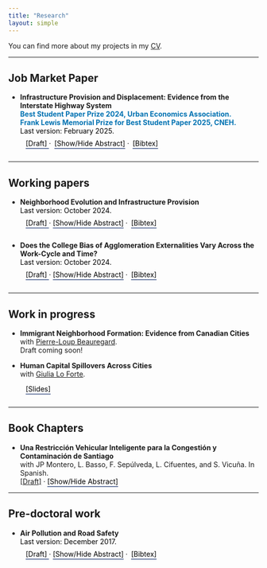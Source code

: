 ```yaml
---
title: "Research"
layout: simple
---
```


<!-- Toggle abstract/bibtex -->
<script>
  function toggle_visibility(id) {
    var e = document.getElementById(id);
    if (e.style.display === 'none' || e.style.display === '') {
      e.style.display = 'block';
    } else {
      e.style.display = 'none';
    }
  }
</script>



<!-- Main content -->

You can find more about my projects in my [CV](../cv/cv_latest.pdf).

---
## Job Market Paper
- **Infrastructure Provision and Displacement: Evidence from the Interstate Highway System**
  <br/><span style="
              color: rgb(0,114,178); 
              font-weight: bold;
              "
              >
              Best Student Paper Prize 2024, Urban Economics Association.
          </span>
  <br/><span style="
              color: rgb(0,114,178); 
              font-weight: bold;
              "
            >
              Frank Lewis Memorial Prize for Best Student Paper 2025, CNEH.
            </span>
  <br/><span style="
              color: black;
              margin-top: -20px;
              "
              >
              Last version: February 2025. 
          </span>            
<div style="
  display: flex;
  gap: 0.5em;
  align-items: center;
  flex-wrap: wrap;
  flex-direction: row;
  margin-top: -20px;
  margin-left: 2.5em;"
  >

  <a href="../research/displacement_jmp.pdf" style="
    all: unset;
    color: black;
    text-decoration: underline;
    text-decoration-color: #6a7ba2;
    text-decoration-thickness: 2px;
    text-underline-offset: 4px;
    cursor: pointer;">
    [Draft]
  </a>
  <span>·</span>
  <!--
  <a href="../data/yellowbook_maps.zip" style="
    all: unset;
    color: black;
    text-decoration: underline;
    text-decoration-color: #6a7ba2;
    text-decoration-thickness: 2px;
    text-underline-offset: 4px;
    cursor: pointer;">
    [Yellow book data]
  </a>
  <span>·</span>
  -->
  <button onclick="toggle_visibility('abstract')" style="
    all: unset;
    color: black;
    text-decoration: underline;
    text-decoration-color: #6a7ba2;
    text-decoration-thickness: 2px;
    text-underline-offset: 4px;
    cursor: pointer;">
    [Show/Hide Abstract]
  </button>
  <span>·</span>

  <button onclick="toggle_visibility('bib1')" style="
    all: unset;
    color: black;
    text-decoration: underline;
    text-decoration-color: #6a7ba2;
    text-decoration-thickness: 2px;
    text-underline-offset: 4px;
    cursor: pointer;">
    [Bibtex]
  </button>

</div>


<!-- Abstract block -->
<div id="abstract" style="display:none; margin-top:10px; border:0px solid #ccc; padding:10px;">
  I study the long-run effects of displacement and neighborhood division by examining individuals affected by the construction of the Interstate Highway System. To do so, I track individuals over time by linking the 1940 census to administrative mortality records from 1995 to 2005. I find that displaced individuals die three months younger, are more likely to leave their neighborhoods, and reside in areas with lower socioeconomic characteristics at the time of death. I also find highly localized spillovers: individuals living within 100 meters of a highway are more likely to leave their neighborhoods and relocate to lower socioeconomic areas, yet they do not experience increased mortality. The neighborhoods where individuals relocate after displacement explain 30% of the displacement-mortality effect. Accounting for the mortality effects of displacement would have increased the cost of building the highway system by 10%. Together, these results enhance our understanding of the costs displacement imposes on individuals and their communities and provide new insights for the design of future infrastructure projects.
</div>

<!-- BibTeX block -->

<div id="bib1" style="display: none; margin-top: 10px;">
  <pre style="
    background-color: #f5f5f5;
    padding: 10px;
    font-family: monospace;
    font-size: 14px;
    border: 1px solid #ddd;
    border-radius: 4px;
    overflow-x: auto;
    white-space: pre;
  ">
@misc{valenzuela-casasempere2025displacement,
  title  = {Displacement and Infrastructure Provision: Evidence from the Interstate Highway System},  
  author = {Pablo Valenzuela-Casasempere},
  year   = {2025}
}
  </pre>
</div>


  

---
## Working papers
- **Neighborhood Evolution and Infrastructure Provision**
  <br/><span style="
              color: black;
              margin-top: -20px;
              "
              >
              Last version: October 2024. 
          </span>            
<div style="
  display: flex;
  gap: 0.5em;
  align-items: center;
  flex-wrap: wrap;
  flex-direction: row;
  margin-top: -20px;
  margin-left: 2.5em;"
  >

  <a href="../research/hwys_ES.pdf" style="
    all: unset;
    color: black;
    text-decoration: underline;
    text-decoration-color: #6a7ba2;
    text-decoration-thickness: 2px;
    text-underline-offset: 4px;
    cursor: pointer;">
    [Draft]
  </a>
  <span>·</span>
  <button onclick="toggle_visibility('abstract2')" style="
    all: unset;
    color: black;
    text-decoration: underline;
    text-decoration-color: #6a7ba2;
    text-decoration-thickness: 2px;
    text-underline-offset: 4px;
    cursor: pointer;">
    [Show/Hide Abstract]
  </button>
  <span>·</span>

  <button onclick="toggle_visibility('bib2')" style="
    all: unset;
    color: black;
    text-decoration: underline;
    text-decoration-color: #6a7ba2;
    text-decoration-thickness: 2px;
    text-underline-offset: 4px;
    cursor: pointer;">
    [Bibtex]
  </button>
</div>


<!-- Abstract block -->
<div id="abstract2" style="display:none; margin-top:10px; border:0px solid #ccc; padding:10px;">
    This paper examines the long-run socioeconomic impact of highway construction on U.S. neighborhoods.
    I construct a balanced panel of neighborhood-level characteristics from 1930 to 2020 for 62 metropolitan areas by combining data from historical census records and decennial censuses.
    Neighborhood-level aggregates for 1930 and 1940 are created by geocoding address-level information from historical files and then aggregating the data to match census tract boundaries.
    Using a matched difference-in-differences design, I find that highway construction reduces the total population of neighborhoods.
    The effects are driven by a relative decline in the Black population, with no significant effect on the white population.
    There is no evidence of changes in rents, but homeownership rates decrease following highway construction.
    The analysis suggests that these effects are more pronounced in suburban areas and in neighborhoods with a low initial share of Black residents.
    Additionally, I find evidence of spillover effects on adjacent neighborhoods.  
    </div>

<!-- BibTeX block -->

<div id="bib2" style="display: none; margin-top: 10px;">
  <pre style="
    background-color: #f5f5f5;
    padding: 10px;
    font-family: monospace;
    font-size: 14px;
    border: 1px solid #ddd;
    border-radius: 4px;
    overflow-x: auto;
    white-space: pre;
  ">
@misc{valenzuela-casasempere2024neighborhoods,
  title  = {Neighborhood Evolution and Infrastructure Provision},  
  author = {Pablo Valenzuela-Casasempere},
  year   = {2024}
}
  </pre>
</div>




- **Does the College Bias of Agglomeration Externalities Vary Across the Work-Cycle and Time?**
  <br/><span style="
              color: black;
              margin-top: -20px;
              "
              >
              Last version: October 2024. 
          </span>            
<div style="
  display: flex;
  gap: 0.5em;
  align-items: center;
  flex-wrap: wrap;
  flex-direction: row;
  margin-top: -20px;
  margin-left: 2.5em;"
  >

  <a href="../research/wics.pdf" style="
    all: unset;
    color: black;
    text-decoration: underline;
    text-decoration-color: #6a7ba2;
    text-decoration-thickness: 2px;
    text-underline-offset: 4px;
    cursor: pointer;">
    [Draft]
  </a>
  <span>·</span>
  <button onclick="toggle_visibility('abstract3')" style="
    all: unset;
    color: black;
    text-decoration: underline;
    text-decoration-color: #6a7ba2;
    text-decoration-thickness: 2px;
    text-underline-offset: 4px;
    cursor: pointer;">
    [Show/Hide Abstract]
  </button>
  <span>·</span>

  <button onclick="toggle_visibility('bib3')" style="
    all: unset;
    color: black;
    text-decoration: underline;
    text-decoration-color: #6a7ba2;
    text-decoration-thickness: 2px;
    text-underline-offset: 4px;
    cursor: pointer;">
    [Bibtex]
  </button>
</div>


<!-- Abstract block -->
<div id="abstract3" style="display:none; margin-top:10px; border:0px solid #ccc; padding:10px;">
    This paper documents the heterogeneous rise in the urban gradient of the college wage gap across workers of different ages between 1980 and 2019. 
    Using immigrants' enclaves from 1970 as source of identification, I find that the young workers have traditionally had a steeper relationship between college wage gap and city population than old workers. 
    Also, I find that the evolution of this urban gradient of the college wage gap has been larger for younger workers. 
    These findings are not caused by sorting in unobserved characteristics, by outliers in the wage distribution, or by compositional changes. 
    I show that the source of the increase in the urban component of the college wage gap is a shift in the occupational structure across the work-cycle and cities. 
    While old and young college workers have shifted away from highly-routinary-low-paying jobs, specially in more populated cities, young high school graduates’ occupational structure has remained unaltered since 1980.   
</div>

<!-- BibTeX block -->

<div id="bib3" style="display: none; margin-top: 10px;">
  <pre style="
    background-color: #f5f5f5;
    padding: 10px;
    font-family: monospace;
    font-size: 14px;
    border: 1px solid #ddd;
    border-radius: 4px;
    overflow-x: auto;
    white-space: pre;
  ">
@misc{valenzuela-casasempere2024wageineq,
  title  = {Does the College Bias of Agglomeration Externalities Vary Across the Work-Cycle and Time?},  
  author = {Pablo Valenzuela-Casasempere},
  year   = {2024}
}
  </pre>
</div>

---
## Work in progress
- **Immigrant Neighborhood Formation: Evidence from Canadian Cities**
  <br /> with [Pierre-Loup Beauregard](https://www.pierreloupbeauregard.org).
  <br /> Draft coming soon!
  <!--
   We analyze the formation of immigrant enclaves in Canada. We develop a quantitative model of internal city structure in which forward-looking individuals choose where to live and work at every period. We allow for heterogeneous preferences over endogenous amenities depending on immigration status. We exploit Canadian administrative tax files and estimate group-specific neighborhood valuation using a revealed preference approach. By exploiting the neighborhood-to-neighborhood transition of households in Canada, we document that the correlation of neighborhood valuations between foreign- and Canadian-born households is positive but far from unity. We then analyze counterfactual scenarios where households have the same preferences regardless of nationality and study the implications for income and urban segregation.
  -->


- **Human Capital Spillovers Across Cities** 
  <br/> with [Giulia Lo Forte](https://loforteg.github.io). 
<div style="
  display: flex;
  gap: 0.5em;
  align-items: center;
  flex-wrap: wrap;
  flex-direction: row;
  margin-top: -15px;
  margin-left: 2.5em;"
  >

  <a href="../research/hcs_slides.pdf" style="
    all: unset;
    color: black;
    text-decoration: underline;
    text-decoration-color: #6a7ba2;
    text-decoration-thickness: 2px;
    text-underline-offset: 4px;
    cursor: pointer;">
    [Slides]
  </a>
</div>




  <!--
  This paper studies human capital spillovers among Spanish workers. Leveraging administrative matched employer-employee data for Spain between 2006 and 2020, we study whether the experience gained by workers in larger cities transfers to workers in smaller cities when they relocate. We find that, for workers in medium-sized cities, their three-year wage growth is 1.2 log points larger for each year of experience their coworkers accumulated in a large city. This positive knowledge spillover may mitigate the negative welfare effects of restricting the growth of large cities - an avenue we plan to explore in future research.
  -->
  <!--
- **Building a Nation Through Shared Experience: Evidence from First Nations’ Participation in WWI**
  <br/>
  <a id="hide8" href="#hide8" class="hide">[Show Abstract]</a>
  <a id="show8" href="#show8" class="show">[Hide Abstract]</a>
  <div class="details">
  This project examines First Nation assimilation in the U.S., leveraging participation in World War I and linked census data. I find that individuals who participated in the war are more likely to give their children Western names and to migrate to urban areas outside the reservation. Additionally, there is evidence of cultural transmission to other reservation residents and their children. Identification stems from the WWI draft and the influence of war propaganda.
  </div>
- **Aid and Urbanization in Africa**
  <br/> with [Sara Benetti](https://economics.ubc.ca/profile/sara-benetti/).
  <a id="hide9" href="#hide9" class="hide">[Show Abstract]</a>
  <a id="show9" href="#show9" class="show">[Hide Abstract]</a>
  <div class="details">
  The African continent is urbanizing rapidly, but at lower levels of industrialization compared to other regions. At the same time, the continent's reliance on international aid has increased over the past decades. Aid tends to be concentrated in urban areas due to capacity and infrastructure constraints. In this project, we plan to examine the role of international aid in driving the continent's rapid urbanization. 
  </div>
  -->
---
## Book Chapters 
- **Una Restricción Vehicular Inteligente para la Congestión y Contaminación de Santiago**
  <br /> with JP Montero, L. Basso, F. Sepúlveda, L. Cifuentes, and S. Vicuña. In Spanish.
  <br />  [[Draft]](../research/cap_pol_publicas.pdf) ·
  <button onclick="toggle_visibility('abstract4')" style="
  all: unset;
  color: black;
  text-decoration: underline;
  text-decoration-color: #6a7ba2;
  text-decoration-thickness: 2px;
  text-underline-offset: 4px;
  cursor: pointer;
  ">
    [Show/Hide Abstract]
  </button>
  <div id="abstract4" style="display:none; margin-top:10px; border:0px solid #ccc; padding:10px;">
    Ante los persistentes problemas de congestión y contaminación en la ciudad de Santiago, avanzamos en una propuesta de política pública de restricción vehicular que se construye a partir de iniciativas impulsadas en el pasado por el Ministerio de Medio Ambiente y el Ministerio de Transporte y Telecomunicaciones. Se trata de un diseño “inteligente”, porque: (i) lleva a un aumento importante (aunque menor que el máximo posible) de bienestar en la población, tanto por reducciones en tiempos de viaje como de contaminantes locales y globales; (ii) incluye medidas para distribuir los beneficios de la política en forma más equitativa entre los distintos grupos de ingreso; y (iii) tiene factibilidad política de implementación, ya que comparte elementos de propuestas existentes o bajo consideración. Nuestra propuesta base incluye una restricción de dos días a la semana (cuatro dígitos diarios) durante horas punta, con una opción de eximición, previo pago de un pase diario que depende del tipo de vehículo y época del año. De octubre a marzo, el pase diario estaría disponible a todo vehículo a un precio de $9.000. De abril a septiembre, el pase diario estaría disponible solo para vehículos que cumplan con la normativa de emisión Euro III. El total de la recaudación de los pases diarios se destina al transporte público, ya sea para mejorar su servicio (aumentos de frecuencia) y/o reducir sus tarifas. En caso que el 100% de la recaudación se destine a esto último, las tarifas caerían en 35%. 
  </div>



---
## Pre-doctoral work
- **Air Pollution and Road Safety**
  <br/><span style="
              color: black;
              margin-top: -20px;
              "
              >
              Last version: December 2017. 
          </span>            
<div style="
  display: flex;
  gap: 0.5em;
  align-items: center;
  flex-wrap: wrap;
  flex-direction: row;
  margin-top: -20px;
  margin-left: 2.5em;"
  >

  <a href="../research/ma_thesis.pdf" style="
    all: unset;
    color: black;
    text-decoration: underline;
    text-decoration-color: #6a7ba2;
    text-decoration-thickness: 2px;
    text-underline-offset: 4px;
    cursor: pointer;">
    [Draft]
  </a>
  <span>·</span>
  <button onclick="toggle_visibility('abstract5')" style="
    all: unset;
    color: black;
    text-decoration: underline;
    text-decoration-color: #6a7ba2;
    text-decoration-thickness: 2px;
    text-underline-offset: 4px;
    cursor: pointer;">
    [Show/Hide Abstract]
  </button>
  <span>·</span>

  <button onclick="toggle_visibility('bib5')" style="
    all: unset;
    color: black;
    text-decoration: underline;
    text-decoration-color: #6a7ba2;
    text-decoration-thickness: 2px;
    text-underline-offset: 4px;
    cursor: pointer;">
    [Bibtex]
  </button>
</div>


<!-- Abstract block -->
<div id="abstract5" style="display:none; margin-top:10px; border:0px solid #ccc; padding:10px;">
    I link 6-hour air pollution exposure to the total number of car accidents in the city of Santiago by exploiting time-series variation from 2013 to 2016. 
    In order to identify the causal effect of CO exposure, I use plausible exogenous variation in atmospheric stability to instrument CO exposure. 
    I found a nonlinear relationship between CO exposure and the total number of car accidents. 
    This result is driven by nonfatal accidents. 
    Indeed, I do not find any impact on fatal accidents. 
    In addition, the results hold under a battery of robustness checks. 
    Although Santiago’s CO level is far below the international criteria of a hazardous level, I argue that reducing the average level of pollution leads to a sizable increase in social welfare due to a reduction in the number of car accidents.
  
</div>

<!-- BibTeX block -->

<div id="bib5" style="display: none; margin-top: 10px;">
  <pre style="
    background-color: #f5f5f5;
    padding: 10px;
    font-family: monospace;
    font-size: 14px;
    border: 1px solid #ddd;
    border-radius: 4px;
    overflow-x: auto;
    white-space: pre;
  ">
@misc{valenzuela-casasempere2017airpollution,
  title  = {Air Pollution and Road Safety},  
  author = {Pablo Valenzuela-Casasempere},
  year   = {2017}
}
  </pre>
</div>


